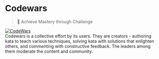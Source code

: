 # Codewars
>:person_fencing: Achieve Mastery through Challenge

<a href="https://www.codewars.com/users/Mohammadreza4mn" rel="nofollow"><img src="https://www.codewars.com/users/Mohammadreza4mn/badges/large" alt="CodeWars"></a> <br/>
Codewars is a collective effort by its users. They are creators - authoring kata to teach various techniques, solving kata with solutions that enlighten others, and commenting with constructive feedback. The leaders among them moderate the content and community.

